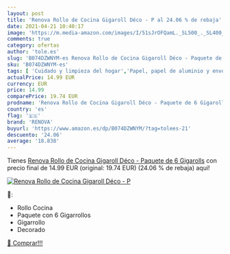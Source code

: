 ```yaml
---
layout: post
title: 'Renova Rollo de Cocina Gigaroll Déco - P al 24.06 % de rebaja'
date: 2021-04-21 10:40:17
image: 'https://m.media-amazon.com/images/I/51sJrOFQamL._SL500_._SL400_.jpg'
comments: true
category: ofertas
author: 'tole.es'
slug: 'B074DZWNYM-es Renova Rollo de Cocina Gigaroll Déco - Paquete de 6 Gigarolls'
sku: 'B074DZWNYM-es'
tags: [ 'Cuidado y limpieza del hogar','Papel, papel de aluminio y envoltorios','Rollos de papel de cocina','Salud y cuidado personal','renova', ]
actualPrice: 14.99 EUR
currency: EUR
price: 14.99
comparePrice: 19.74 EUR
prodname: 'Renova Rollo de Cocina Gigaroll Déco - Paquete de 6 Gigarolls'
country: 'es'
flag: '🇪🇸'
brand: 'RENOVA'
buyurl: 'https://www.amazon.es/dp/B074DZWNYM/?tag=tolees-21'
descuento: '24.06'
average: '18.838'
---
```


Tienes [Renova Rollo de Cocina Gigaroll Déco - Paquete de 6 Gigarolls](https://www.amazon.es/dp/B074DZWNYM/?tag=tolees-21) con precio final de  14.99 EUR (original: 19.74 EUR) (24.06 %  de rebaja) aqui!

[![Renova Rollo de Cocina Gigaroll Déco - P](https://m.media-amazon.com/images/I/51sJrOFQamL._SL500_._SL400_.jpg)](https://www.amazon.es/dp/B074DZWNYM/?tag=tolees-21)

🔎:

- Rollo Cocina
- Paquete con 6 Gigarrollos
- Gigarrollo
- Decorado

[🛒 Comprar!!!](https://www.amazon.es/dp/B074DZWNYM/?tag=tolees-21)

